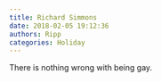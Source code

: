 ```yaml
---
title: Richard Simmons
date: 2018-02-05 19:12:36
authors: Ripp
categories: Holiday
---
```


 There is nothing wrong with being gay.